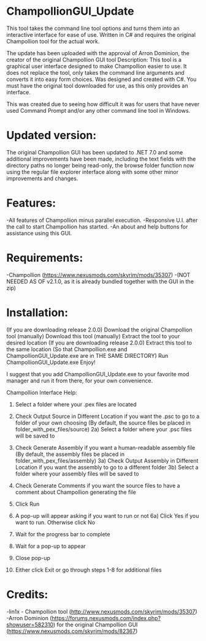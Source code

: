 # ChampollionGUI_Update
This tool takes the command line tool options and turns them into an interactive interface for ease of use. Written in C# and requires the original Champollion tool for the actual work.

The update has been uploaded with the approval of Arron Dominion, the creator of the original Champollion GUI tool
Description:
This tool is a graphical user interface designed to make Champollion easier to use.  It does not replace the tool, only takes the command line arguments and converts it into easy form choices.  Was designed and created with C#.  You must have the original tool downloaded for use, as this only provides an interface.

This was created due to seeing how difficult it was for users that have never used Command Prompt and/or any other command line tool in Windows.

# ﻿Updated version:
The original Champollion GUI has been updated to .NET 7.0 and some additional improvements have been made, including the text fields with the ﻿﻿directory paths no longer being read-only, the browse folder function now using the regular file explorer interface along with some other minor ﻿﻿improvements and changes.

# Features:
-All features of Champollion minus parallel execution.
-Responsive U.I. after the call to start Champollion has started.
-An about and help buttons for assistance using this GUI.

# Requirements:
-Champollion (https://www.nexusmods.com/skyrim/mods/35307) 
	-(NOT NEEDED AS OF v2.1.0, as it is already bundled together with the GUI in the zip)

# Installation:
(If you are downloading release 2.0.0) Download the original Champollion tool (manually)
Download this tool (manually)
Extract the tool to your desired location
(If you are downloading release 2.0.0) Extract this tool to the same location (So that Champollion.exe and ChampollionGUI_Update.exe are in THE SAME DIRECTORY)
Run ChampollionGUI_Update.exe
Enjoy!

I suggest that you add ChampollionGUI_Update.exe to your favorite mod manager and run it from there, for your own convenience.

Champollion Interface Help:

1) Select a folder where your .pex files are located

2) Check Output Source in Different Location if you want the .psc to go to a folder of your own choosing
﻿(By default, the source files be placed in folder_with_pex_files/source)
﻿2a) Select a folder where your .psc files will be saved to

3) Check Generate Assembly if you want a human-readable assembly file
﻿(By default, the assembly files be placed in folder_with_pex_files/assembly)
﻿3a) Check Output Assembly in Different Location if you want the assembly to go to a different folder
﻿3b) Select a folder where your assembly files will be saved to
﻿
4) Check Generate Comments if you want the source files to have a comment about Champollion generating the file

5) Click Run

6) A pop-up will appear asking if you want to run or not
﻿6a) Click Yes if you want to run.  Otherwise click No

6) Wait for the progress bar to complete

7) Wait for a pop-up to appear

8) Close pop-up

9) Either click Exit or go through steps 1-8 for additional files

# Credits:

-lin1x - Champollion tool (http://www.nexusmods.com/skyrim/mods/35307)
-Arron Dominion (https://forums.nexusmods.com/index.php?showuser=582310) for the original Champollion GUI (https://www.nexusmods.com/skyrim/mods/82367)
